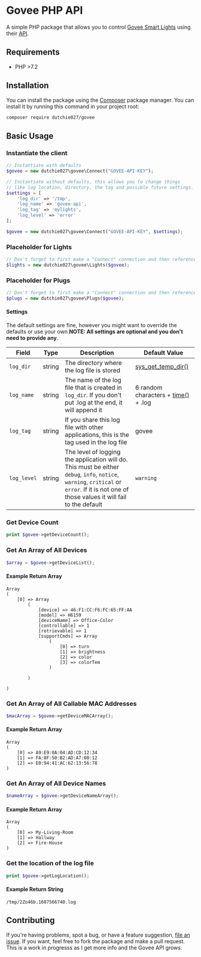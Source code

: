 # Govee PHP API

A simple PHP package that allows you to control [Govee Smart Lights](https://www.govee.com/) using their [API](https://govee-public.s3.amazonaws.com/developer-docs/GoveeAPIReference.pdf).

## Requirements

* PHP >7.2

## Installation

You can install the package using the [Composer](https://getcomposer.org/) package manager. You can install it by running this command in your project root:

```sh
composer require dutchie027/govee
```

## Basic Usage

### Instantiate the client

```php
// Instantiate with defaults
$govee = new dutchie027\govee\Connect("GOVEE-API-KEY");

// Instantiate without defaults, this allows you to change things
// like log location, directory, the tag and possible future settings.
$settings = [
	'log_dir' => '/tmp',
	'log_name' => 'govee-api',
	'log_tag' => 'mylights',
	'log_level' => 'error'
];

$govee = new dutchie027\govee\Connect("GOVEE-API-KEY", $settings);
```

### Placeholder for Lights
```php
// Don't forget to first make a "Connect" connection and then reference it
$lights = new dutchie027\govee\Lights($govee);
```

### Placeholder for Plugs
```php
// Don't forget to first make a "Connect" connection and then reference it
$plugs = new dutchie027\govee\Plugs($govee);
```

#### Settings

The default settings are fine, however you might want to override the defaults or use your own.**NOTE: All settings are optional and you don't need to provide any**. 

Field | Type | Description | Default Value
----- | ---- | ----------- | -------------
`log_dir` | string | The directory where the log file is stored | [sys_get_temp_dir()](https://www.php.net/manual/en/function.sys-get-temp-dir.php)
`log_name` | string | The name of the log file that is created in `log_dir`. If you don't put .log at the end, it will append it | 6 random characters + [time()](https://www.php.net/manual/en/function.time.php) + .log 
`log_tag` | string | If you share this log file with other applications, this is the tag used in the log file | govee
`log_level` | string | The level of logging the application will do. This must be either `debug`, `info`, `notice`, `warning`, `critical` or `error`. If it is not one of those values it will fail to the default | `warning`

### Get Device Count

```php
print $govee->getDeviceCount();
```

### Get An Array of All Devices
```php
$array = $govee->getDeviceList();
```

#### Example Return Array
```
Array
(
    [0] => Array
        (
            [device] => 46:F1:CC:F6:FC:65:FF:AA
            [model] => H6159
            [deviceName] => Office-Color
            [controllable] => 1
            [retrievable] => 1
            [supportCmds] => Array
                (
                    [0] => turn
                    [1] => brightness
                    [2] => color
                    [3] => colorTem
                )

        )

)
```

### Get An Array of All Callable MAC Addresses 

```php
$macArray = $govee->getDeviceMACArray();
```

#### Example Return Array
```
Array
(
    [0] => A9:E9:0A:04:AD:CD:12:34
    [1] => FA:8F:50:B2:AD:A7:00:12
    [2] => E0:94:41:AC:62:13:56:78
)
```

### Get An Array of All Device Names
```php
$nameArray = $govee->getDeviceNameArray();
```

#### Example Return Array
```
Array
(
    [0] => My-Living-Room
    [1] => Hallway
    [2] => Fire-House
)
```

### Get the location of the log file
```php
print $govee->getLogLocation();
```

#### Example Return String
```
/tmp/2Zo46b.1607566740.log
```

## Contributing

If you're having problems, spot a bug, or have a feature suggestion, [file an issue](https://github.com/dutchie027/govee-api/issues). If you want, feel free to fork the package and make a pull request. This is a work in progresss as I get more info and the Govee API grows.